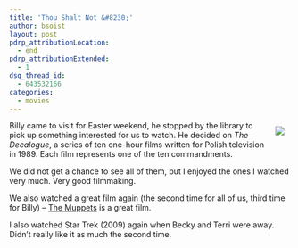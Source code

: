 ```yaml
---
title: 'Thou Shalt Not &#8230;'
author: bsoist
layout: post
pdrp_attributionLocation:
  - end
pdrp_attributionExtended:
  - 1
dsq_thread_id:
  - 643532166
categories:
  - movies
---
```

<div style="float:right;padding:10px;">
  <a href="http://www.amazon.com/gp/product/B00009Y3OK/ref=as_li_ss_il?ie=UTF8&#038;tag=weifyoasme-20&#038;linkCode=as2&#038;camp=1789&#038;creative=390957&#038;creativeASIN=B00009Y3OK"><img border="0" src="http://ws.assoc-amazon.com/widgets/q?_encoding=UTF8&#038;Format=_SL110_&#038;ASIN=B00009Y3OK&#038;MarketPlace=US&#038;ID=AsinImage&#038;WS=1&#038;tag=weifyoasme-20&#038;ServiceVersion=20070822" /></a><img src="http://www.assoc-amazon.com/e/ir?t=weifyoasme-20&#038;l=as2&#038;o=1&#038;a=B00009Y3OK" width="1" height="1" border="0" alt="" style="border:none !important; margin:0px !important;" />
</div>

Billy came to visit for Easter weekend, he stopped by the library to pick up something interested for us to watch. He decided on *The Decalogue*, a series of ten one-hour films written for Polish television in 1989. Each film represents one of the ten commandments.

We did not get a chance to see all of them, but I enjoyed the ones I watched very much. Very good filmmaking. 

We also watched a great film again (the second time for all of us, third time for Billy) &#8211; [The Muppets][1] is a great film.

I also watched Star Trek (2009) again when Becky and Terri were away. Didn&#8217;t really like it as much the second time.

 [1]: http://whsjr.soistmann.com/oped/2012/01/08/everything-i-need-is-right-here-in-front-of-me/
